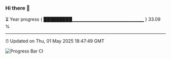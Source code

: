 ### Hi there 👋

⏳ Year progress { █████████▁▁▁▁▁▁▁▁▁▁▁▁▁▁▁▁▁▁▁▁▁ } 33.09 %

---

⏰ Updated on Thu, 01 May 2025 18:47:49 GMT

![Progress Bar CI](https://github.com/IshwaranRudhara/GIT-ACTION/workflows/Progress%20Bar%20CI/badge.svg)
